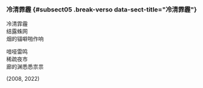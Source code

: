 ### 冷清霏霾 {#subsect05 .break-verso data-sect-title="冷清霏霾"}

冷清霏霾  
结露蛛网  
烟的锚噼啪作响

喑哑雷鸣  
稀疏夜市  
廊的渊悉悉祟祟

<p class="date">(2008, 2022)</p>